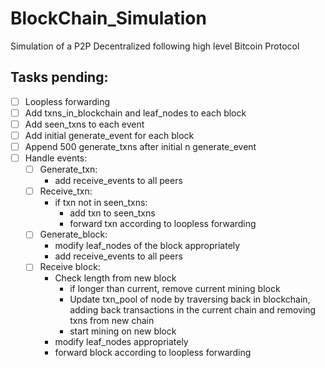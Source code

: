 # BlockChain_Simulation
Simulation of a P2P Decentralized following high level Bitcoin Protocol

## Tasks pending:
- [ ] Loopless forwarding
- [ ] Add txns_in_blockchain and leaf_nodes to each block
- [ ] Add seen_txns to each event
- [ ] Add initial generate_event for each block
- [ ] Append 500 generate_txns after initial n generate_event
- [ ] Handle events:
    - [ ] Generate_txn:
        - add receive_events to all peers
    - [ ] Receive_txn:
        - if txn not in seen_txns:
            - add txn to seen_txns
            - forward txn according to loopless forwarding
    - [ ] Generate_block:
        - modify leaf_nodes of the block appropriately
        - add receive_events to all peers
    - [ ] Receive block:
        - Check length from new block
            - if longer than current, remove current mining block
            - Update txn_pool of node by traversing back in blockchain, adding back transactions in the current chain and removing txns from new chain
            - start mining on new block
        - modify leaf_nodes appropriately
        - forward block according to loopless forwarding
